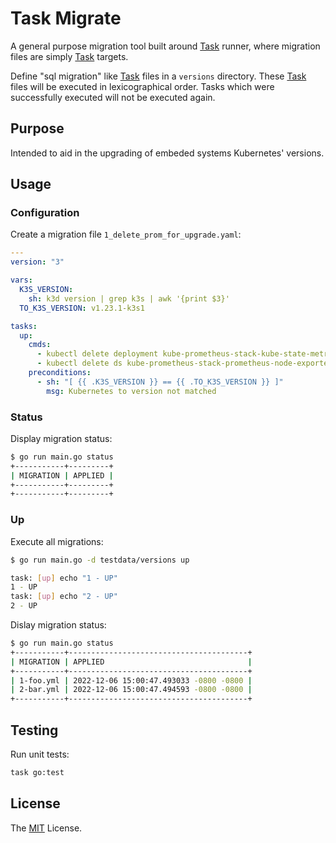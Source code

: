 # Task Migrate

A general purpose migration tool built around [Task][] runner,
where migration files are simply [Task][] targets.

Define "sql migration" like [Task][] files in a `versions` directory. These
[Task][] files will be executed in lexicographical order.  Tasks which
were successfully executed will not be executed again.

## Purpose

Intended to aid in the upgrading of embeded systems Kubernetes' versions.

## Usage

### Configuration

Create a migration file `1_delete_prom_for_upgrade.yaml`:

```yaml
---
version: "3"

vars:
  K3S_VERSION:
    sh: k3d version | grep k3s | awk '{print $3}'
  TO_K3S_VERSION: v1.23.1-k3s1

tasks:
  up:
    cmds:
      - kubectl delete deployment kube-prometheus-stack-kube-state-metrics -n monitoring
      - kubectl delete ds kube-prometheus-stack-prometheus-node-exporter -n monitoring
    preconditions:
      - sh: "[ {{ .K3S_VERSION }} == {{ .TO_K3S_VERSION }} ]"
        msg: Kubernetes to version not matched
```

### Status

Display migration status:

```bash
$ go run main.go status
+-----------+---------+
| MIGRATION | APPLIED |
+-----------+---------+
+-----------+---------+
```

### Up

Execute all migrations:

```bash
$ go run main.go -d testdata/versions up

task: [up] echo "1 - UP"
1 - UP
task: [up] echo "2 - UP"
2 - UP
```

Dislay migration status:

```bash
$ go run main.go status
+-----------+----------------------------------------+
| MIGRATION | APPLIED                                |
+-----------+----------------------------------------+
| 1-foo.yml | 2022-12-06 15:00:47.493033 -0800 -0800 |
| 2-bar.yml | 2022-12-06 15:00:47.494593 -0800 -0800 |
+-----------+----------------------------------------+
```

## Testing

Run unit tests:

```sh
task go:test
```

## License

The [MIT] License.

[MIT]: LICENSE
[Task]: https://github.com/go-task/task
